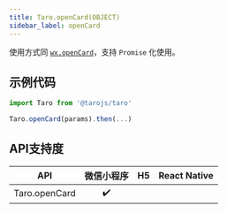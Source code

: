 ```yaml
---
title: Taro.openCard(OBJECT)
sidebar_label: openCard
---
```



使用方式同 [`wx.openCard`](https://developers.weixin.qq.com/miniprogram/dev/api/wx.openCard.html)，支持 `Promise` 化使用。

## 示例代码

```jsx
import Taro from '@tarojs/taro'

Taro.openCard(params).then(...)
```



## API支持度


| API | 微信小程序 | H5 | React Native |
| :-: | :-: | :-: | :-: |
| Taro.openCard | ✔️ |  |  |

